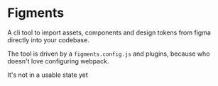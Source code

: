 # Figments

A cli tool to import assets, components and design tokens from figma directly into your codebase.

The tool is driven by a `figments.config.js` and plugins, because who doesn't love configuring webpack.

It's not in a usable state yet
